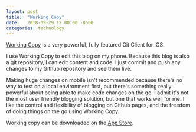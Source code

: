 ```yaml
---
layout: post
title:  "Working Copy"
date:   2018-09-29 12:00:00 -0500
categories: technology
---
```


[Working Copy](https://workingcopyapp.com/) is a very powerful, fully featured Git Client for iOS.

I use Working Copy to edit this blog on my phone. Because this blog is also a git repository, I can edit content and code. I just commit and push any changes to my Github repository and see them live.

Making huge changes on mobile isn't recommended because there's no way to test on a local environment first, but there's something really powerful about being able to make code changes on the go. I admit it's not the most user friendly blogging solution, but one that works well for me. I like the control and flexibility of blogging on Github pages, and the freedom of doing things on the go using Working Copy.

Working copy can be downloaded on the [App Store](https://itunes.apple.com/us/app/working-copy/id896694807?mt=8&uo=6&at=1000lHq&ct=workingcopyapp).